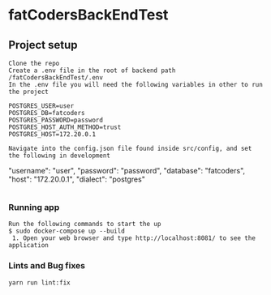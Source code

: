 # fatCodersBackEndTest
## Project setup
``` 
Clone the repo
Create a .env file in the root of backend path /fatCodersBackEndTest/.env 
In the .env file you will need the following variables in other to run the project

POSTGRES_USER=user
POSTGRES_DB=fatcoders
POSTGRES_PASSWORD=password
POSTGRES_HOST_AUTH_METHOD=trust
POSTGRES_HOST=172.20.0.1

Navigate into the config.json file found inside src/config, and set the following in development
```
"username": "user",
"password": "password",
"database": "fatcoders",
"host": "172.20.0.1",
"dialect": "postgres"

```

```
### Running app
```
Run the following commands to start the up
$ sudo docker-compose up --build 
 1. Open your web browser and type http://localhost:8081/ to see the application
```
### Lints and Bug fixes 
```
yarn run lint:fix
```
